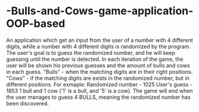 # -Bulls-and-Cows-game-application-OOP-based
An application which get an input from the user of a number with 4 different digits, while a number with 4 different digits is randomized by the program.
The user's goal is to guess the randomized number, and he will keep guessing until the number is detected.
In each iteration of the game, the user will be shown his previous guesses and the amount of bulls and cows in each guess.
"Bulls" - when the matching digits are in their right positions.
"Cows" - if the matching digits are exists in the randomized number, but in different positions.
For exmaple:
Randomized number - 1025
User's guess - 1853
1 bull and 1 cow ('1' is a bull, and '5' is a cow).
The game will end when the user manages to guess 4 BULLS, meaning the randomized number has been discovered.



